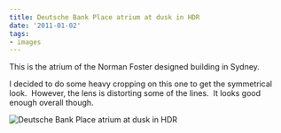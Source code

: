 ```yaml
---
title: Deutsche Bank Place atrium at dusk in HDR
date: '2011-01-02'
tags:
- images
---
```


This is the atrium of the Norman Foster designed building in Sydney.

I decided to do some heavy cropping on this one to get the symmetrical look.  However, the lens is distorting some of the lines.  It looks good enough overall though.

![Deutsche Bank Place atrium at dusk in HDR][image-1]

[image-1]:	/images/2011/01/2010-12-30-at-20-17-19-dsc_0543and4more_tonemappedlayers.jpg